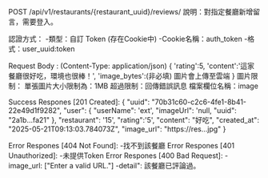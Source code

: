 POST /api/v1/restaurants/{restaurant_uuid}/reviews/
說明：對指定餐廳新增留言，需要登入。

認證方式：
    -類型：自訂 Token (存在Cookie中)
    -Cookie名稱：auth_token
    -格式：user_uuid:token

Request Body :
(Content-Type: application/json)
{
    'rating':5,
    'content':'這家餐廳很好吃，環境也很棒！',
    'image_bytes':(非必填) 圖片會上傳至雲端
}
圖片限制：
單張圖片大小限制為：1MB
超過限制：回傳錯誤訊息
檔案欄位名稱：image

Success Respones [201 Created]:
{
  "uuid": "70b31c60-c2c6-4fe1-8b41-22e49d1f9282",
  "user": {
    "userName": 'ext',
    "imageUrl": 'null,
    "uuid": "2a1b...fa21"
  },
  "restaurant": '15',
  "rating":'5',
  "content": "好吃",
  "created_at": "2025-05-21T09:13:03.784073Z",
  "image_url": "https://res...jpg"
}

Error Respones [404 Not Found]:
    -找不到該餐廳
Error Respones [401 Unauthorized]:
    -未提供Token
Error Respones [400 Bad Request]:
    -image_url: ["Enter a valid URL."]
    -detail": 該餐廳已評論過。